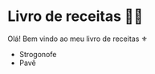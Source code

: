# Livro de receitas :man_cook:

Olá! Bem vindo ao meu livro de receitas :fleur_de_lis:

- Strogonofe
- Pavê
